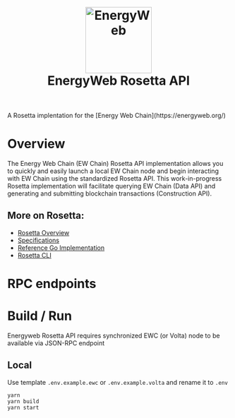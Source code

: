 <h1 align="center">
  <br>
  <a href="https://www.energyweb.org/"><img src="https://www.energyweb.org/wp-content/uploads/2019/04/logo-brand.png" alt="EnergyWeb" width="150"></a>
  <br>
  EnergyWeb Rosetta API
  <br>
  <br>
</h1>
A Rosetta implentation for the [Energy Web Chain](https://energyweb.org/)

# Overview
The Energy Web Chain (EW Chain) Rosetta API implementation allows you to quickly and easily launch a local EW Chain node and begin interacting with EW Chain using the standardized Rosetta API. This work-in-progress Rosetta implementation will facilitate querying EW Chain (Data API) and generating and submitting blockchain transactions (Construction API).

## More on Rosetta:
* [Rosetta Overview](https://www.rosetta-api.org/)
* [Specifications](https://github.com/coinbase/rosetta-specifications)
* [Reference Go Implementation](https://github.com/coinbase/rosetta-sdk-go)
* [Rosetta CLI](https://github.com/coinbase/rosetta-cli)

# RPC endpoints

# Build / Run

Energyweb Rosetta API requires synchronized EWC (or Volta) node to be available via JSON-RPC endpoint 

## Local

Use template `.env.example.ewc` or `.env.example.volta` and rename it to `.env` 

```
yarn
yarn build
yarn start
```
